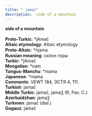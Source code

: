```yaml
---
title: " jamač"
description:  side of a mountain
---
```

<strong> side of a mountain</strong><br><br>
<strong>Proto-Turkic</strong>:  *jAmač<br>
<strong>Altaic etymology</strong>:  Altaic etymology<br>
<strong> Proto-Altaic</strong>:  *ńi̯ama<br>
<strong>Russian meaning</strong>:  склон горы<br>
<strong>Turkic</strong>:  *jAmač<br>
<strong>Mongolian</strong>:  *nam<br>
<strong>Tungus-Manchu</strong>:  *niama<br>
<strong>Japanese</strong>:  *mama<br>
<strong>Comments</strong>:  VEWT 184, ЭСТЯ 4, 111.<br>
<strong>Turkish</strong>:  jamač<br>
<strong>Middle Turkic</strong>:  jamač, jamaǯ (R, Pav. C.)<br>
<strong>Azerbaidzhan</strong>:  jamaǯ<br>
<strong>Turkmen</strong>:  jamač (dial.)<br>
<strong>Gagauz</strong>:  jamač<br>


